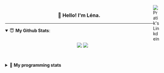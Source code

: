 <!--
<a href="https://twitter.com" target="_blank" rel="nofollow">
 <img align="right" alt="Pratik's Twitter" width="22px" src="https://cdn.jsdelivr.net/npm/simple-icons@v3/icons/twitter.svg" />
</a> 

-->
<a href="https://www.linkedin.com/in/lenagiacalone/" target="_blank" rel="nofollow">
 <img align="right" alt="Pratik's Linkdein" width="22px" src="https://cdn.jsdelivr.net/npm/simple-icons@v3/icons/linkedin.svg" />
</a>



<h3 align="center">👋 Hello! I'm Léna.</h3>

---

<!--
**lgiacalo/lgiacalo** is a ✨ _special_ ✨ repository because its `README.md` (this file) appears on your GitHub profile.

Here are some ideas to get you started:

- 🔭 I’m currently working on ...
- 🌱 I’m currently learning ...
- 👯 I’m looking to collaborate on ...
- 🤔 I’m looking for help with ...
- 💬 Ask me about ...
- 📫 How to reach me: ...
- 😄 Pronouns: ...
- ⚡ Fun fact: ...
-->

<details open>
 <summary> 😇 <b>My Github Stats</b>: </summary>
<br>
<p align = "center">
  <img src = "https://github-readme-stats.vercel.app/api?username=lgiacalo&show_icons=true&theme=nord" width="420">
  <img src = "https://github-readme-stats.vercel.app/api/top-langs/?username=lgiacalo&layout=compact&theme=nord">
</p>
 
<br>
<p align = "center">
  <imp src = "https://github-readme-stats.vercel.app/api/wakatime?username=lgiacalo&theme=nord">
</p>

</details>

<details>
 <summary>🤖 <b>My programming stats</b></summary>
 <br>
 
<!--START_SECTION:waka-->
![Lines of code](https://img.shields.io/badge/From%20Hello%20World%20I%27ve%20Written-956132%20lines%20of%20code-blue)

**🐱 My Github Data** 

> 🏆 461 Contributions in the Year 2021
 > 
> 📦 296.9 kB Used in Github's Storage 
 > 
> 🚫 Not Opted to Hire
 > 
> 📜 44 Public Repositories 
 > 
> 🔑 32 Private Repositories  
 > 
**I'm an Early 🐤** 

```text
🌞 Morning    165 commits    ███░░░░░░░░░░░░░░░░░░░░░░   14.52% 
🌆 Daytime    417 commits    █████████░░░░░░░░░░░░░░░░   36.71% 
🌃 Evening    444 commits    █████████░░░░░░░░░░░░░░░░   39.08% 
🌙 Night      110 commits    ██░░░░░░░░░░░░░░░░░░░░░░░   9.68%

```
📅 **I'm Most Productive on Wednesday** 

```text
Monday       173 commits    ███░░░░░░░░░░░░░░░░░░░░░░   15.23% 
Tuesday      166 commits    ███░░░░░░░░░░░░░░░░░░░░░░   14.61% 
Wednesday    221 commits    ████░░░░░░░░░░░░░░░░░░░░░   19.45% 
Thursday     218 commits    ████░░░░░░░░░░░░░░░░░░░░░   19.19% 
Friday       165 commits    ███░░░░░░░░░░░░░░░░░░░░░░   14.52% 
Saturday     73 commits     █░░░░░░░░░░░░░░░░░░░░░░░░   6.43% 
Sunday       120 commits    ██░░░░░░░░░░░░░░░░░░░░░░░   10.56%

```


📊 **This Week I Spent My Time On** 

```text
⌚︎ Time Zone: Europe/Paris

💬 Programming Languages: 
JavaScript               7 hrs 6 mins        ███████████████████░░░░░░   77.93% 
SQL                      49 mins             ██░░░░░░░░░░░░░░░░░░░░░░░   9.04% 
Markdown                 36 mins             █░░░░░░░░░░░░░░░░░░░░░░░░   6.63% 
Other                    23 mins             █░░░░░░░░░░░░░░░░░░░░░░░░   4.25% 
Bash                     11 mins             ░░░░░░░░░░░░░░░░░░░░░░░░░   2.07%

🔥 Editors: 
VS Code                  9 hrs 7 mins        █████████████████████████   100.0%

🐱‍💻 Projects: 
pappers-importers        8 hrs 13 mins       ██████████████████████░░░   90.27% 
infos                    36 mins             █░░░░░░░░░░░░░░░░░░░░░░░░   6.65% 
importers                11 mins             ░░░░░░░░░░░░░░░░░░░░░░░░░   2.07% 
pappers-engine           5 mins              ░░░░░░░░░░░░░░░░░░░░░░░░░   1.01%

💻 Operating System: 
Mac                      9 hrs 7 mins        █████████████████████████   100.0%

```

**I Mostly Code in C** 

```text
C                        26 repos            ████████░░░░░░░░░░░░░░░░░   33.33% 
JavaScript               13 repos            ████░░░░░░░░░░░░░░░░░░░░░   16.67% 
HTML                     8 repos             ██░░░░░░░░░░░░░░░░░░░░░░░   10.26% 
Shell                    8 repos             ██░░░░░░░░░░░░░░░░░░░░░░░   10.26% 
C++                      4 repos             █░░░░░░░░░░░░░░░░░░░░░░░░   5.13%

```


**Timeline**

![Chart not found](https://raw.githubusercontent.com/lgiacalo/lgiacalo/main/charts/bar_graph.png) 


<!--END_SECTION:waka-->

</details>
